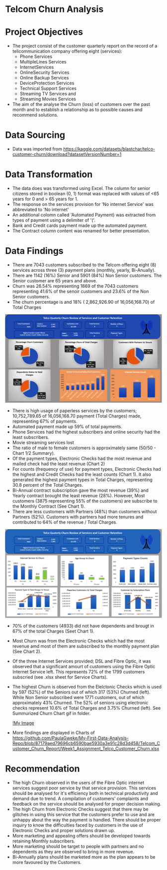 # Telcom Churn Analysis

# Project Objectives
* The project consist of the customer quarterly report on the record of a telicommunication company offering eight (services):
  * Phone Services
  * MultipleLines Services
  * InternetServices
  * OnlineSecurity Services
  * Online Backup Services
  * DeviceProtection Services
  * Technical Support Services
  * Streaming TV Services and
  * Streaming Movies Services
* The aim of the analyse the Churn (loss) of customers over the past month and to establish a relationship as to possible causes and recommend solutions.

# Data Sourcing
* Data was imported from https://kaggle.com/datasets/blastchar/telco-customer-churn/download?datasetVersionNumber=1

# Data Transformation
* The data does was transformed using Excel. The column for senior citizens stored in boolean (0, 1) format was replaced with values of <65 years for 0 and > 65 years for 1.
* The response on the services provision for 'No internet Service' was abbreviated to 'No internet'
* An additional colomn called 'Automated Payment) was extracted from types of payment using a delimiter of '('.
* Bank and Credit cards payment made up the automated payment.
* The Contract column content was renamed for better presentation.

# Data Findings
* There are 7043 customers subscribed to the Telcom offering eight (8) services across three (3) payment plans (monthly, yearly, Bi-Anually).
* There are 1142 (16%) Senior and 5901 (84%) Non Senior customers. The Senior customer are 65 years and above.
* Churn was 26.54% representing 1869 of the 7043 customers representing 41.6% of the senoir customers and 23.6% of the Non Senior customers.
* The churn percentage is  and 18% ( 2,862,926.90 of 16,056,168.70) of Total Charges
  
 ![My Image](https://github.com/PaulaGweke/My-First-Data-Analysis-Repo/blob/main/Telcom_Customer_Churn_Report/Telco_Customer_Chart1_new.gif)
  
* There is high usage of paperless services by the customers; 10,752,789.65 of  16,056,168.70 payment (Total Charges) made, representing 67% of payments.
* Automated payment made up 59% of total payments.
* Phone Services had the highest subscribers and online security had the least subscribers.
* Movie streaming services lost 
* The ratio of male to female customers is approximately same (50/50 - Chart 1/2 Summary).
* Of the payment types, Electronic Checks had the most revenue and mailed check had the least revenue (Chart 2)
* For counts (frequency of use) for payment types, Electronic Checks had the highest and Credit Checks had the least counts (Chart 1). It also generated the highest payment types in Total Charges, representing 30.8 percent of the Total Charges.
* Bi-Annual contract subscription gave the most revenue (39%) and Yearly contract brought the least revenue (28%). However, Most customers (3875 representing 55% of the customers) are subscribe to the Monthly Contract (See Chart 1).
* There are less customers with Partners (48%) than customers without Partners (52%). Customers with partners had more tenures and contributed to 64% of the revenue / Total Charges.
  
 ![My Image](https://github.com/PaulaGweke/My-First-Data-Analysis-Repo/blob/main/Telcom_Customer_Churn_Report/Telco_Customer_Chart2_new.gif)
 
* 70% of the customers (4933) did not have dependents and brougt in 67% of the total Charges (Seet Chart 1).
* Most Churn was from the Electronic Checks which had the most revenue amd most of them are subscribed to the monthly payment plan (See Chart 2).
* Of the three Internet Services provided; DSL and Fibre Optic, it was observed that a significant amourt of customers using the Fibre Optic Internet Service left. This represents 72% of the 1799 customers subscried (see .xlsx sheet for Service Charts).
* The highest Churn is observed from the Elelctonic Checks which is used by 597 (52%) of the Seniors out of which 317 (53%) Churned (left). While Non Senior subscribed were 1771 customers, out of which approximately 43% Churned. The 52% of seniors using electronic checks represent 10.6% of Total Charges and 3.75% Churned (left). See Summurized Churn Chart gif in folder.

  [!My Image](https://github.com/PaulaGweke/My-First-Data-Analysis-Repo/blob/main/Telcom_Customer_Churn_Report/Churn_Summary_Chart.gif)
  
* More findings are displayed in Charts of https://github.com/PaulaGweke/My-First-Data-Analysis-Repo/blob/87179aed79696cb6590bae5930a3e91c28d3d458/Telcom_Customer_Churn_Report/Week1_Assignment_Telco_Customer_Churn.xlsx

# Recommendation
* The high Churn observed in the users of the Fibre Optic internet services suggest poor service by that service provision. This services should be analysed for it's efficiency both in technical productivity and demand due to trend. A compilation of customers' complaints and feedback on the service should be analysed for proper decision making.
* The high Churn from Electronic Checks suggest that there may be glitches in using this service that the customers prefer to use and are unhappy about the way the payment is handled. There should be proper inquiry to know the difficulties faced by customers in the use of Electronic Checks and proper solutions drawn up.
* More marketing and appealing offers should be developed towards retaining Monthly subscribers.
* More marketing should be target to people with partners and no dependents as they are observed to bring in more revenue.
* Bi-Annually plans should be marketed more as the plan appears to be more favoured by the Customers.


